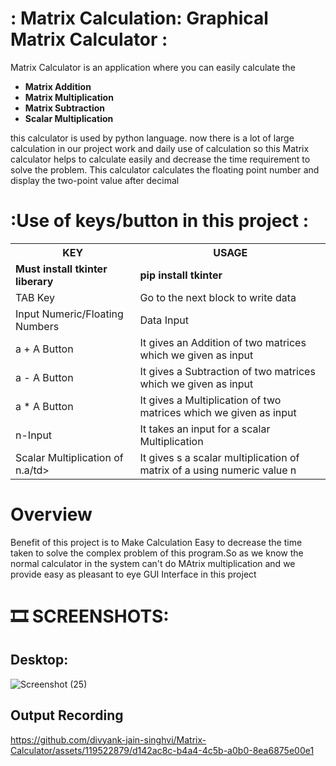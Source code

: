# : Matrix Calculation: Graphical Matrix Calculator :
Matrix Calculator is an application where you can easily calculate the <b><ul><li>Matrix Addition</li> <li>Matrix Multiplication</li> <li>Matrix Subtraction</li> <li>Scalar Multiplication</li></ul></b> this calculator is used by python language. now there is a lot of large calculation in our project work and daily use of calculation so this Matrix calculator helps to calculate easily and decrease the time requirement to solve the problem. This calculator calculates the floating point number and display the two-point value after decimal

#  :Use of keys/button in this project :
<table>
  <tr>
    <th>KEY</th>
    <th>USAGE</th>
  </tr>
  <tr>
    <td><b>Must install tkinter liberary</b></td>
    <td><b>pip install tkinter<b/></td>
  </tr>
  <tr>
    <td>TAB Key</td>
    <td>Go to the next block to write data</td>
  </tr>
  <tr>
    <td>Input Numeric/Floating Numbers</td>
    <td>Data Input</td>
  </tr>
  <tr>
    <td>a + A Button</td>
    <td>It gives an Addition of two matrices which we given as input</td>
  </tr>
  <tr>
    <td>a - A Button</td>
    <td>It gives a Subtraction of two matrices which we given as input</td>
  </tr>
  <tr>
    <td>a * A Button</td>
    <td>It gives a Multiplication of two matrices which we given as input</td>
  </tr>
  <tr>
    <td>n-Input</td>
    <td>It takes an input for a scalar Multiplication</td>
  </tr>
  <tr>
    <td>Scalar Multiplication of n.a/td>
    <td>It gives s a scalar multiplication of matrix of a using numeric value n</td>
  </tr>
 </table>

# Overview
Benefit of this project is to Make Calculation Easy to decrease the time taken to solve the complex problem of this program.So as we know the normal calculator in the system can't do MAtrix multiplication and we provide easy as pleasant to eye GUI Interface in this project 

# :film_strip: SCREENSHOTS:
## Desktop:

![Screenshot (25)](https://github.com/divyank-jain-singhvi/Matrix-Calculator/assets/119522879/e8890e15-c891-4976-aa86-833154b71eoec)

## Output Recording

https://github.com/divyank-jain-singhvi/Matrix-Calculator/assets/119522879/d142ac8c-b4a4-4c5b-a0b0-8ea6875e00e1

